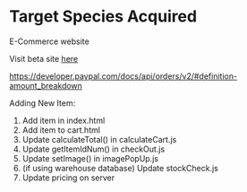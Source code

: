 # Target Species Acquired
E-Commerce website

Visit beta site [here](https://nfalbo213.github.io/Target-Species-Acquired/)


https://developer.paypal.com/docs/api/orders/v2/#definition-amount_breakdown


Adding New Item:

1) Add item in index.html
2) Add item to cart.html
3) Update calculateTotal() in calculateCart.js
4) Update getItemIdNum() in checkOut.js
5) Update setImage() in imagePopUp.js
6) (if using warehouse database) Update stockCheck.js
7) Update pricing on server
